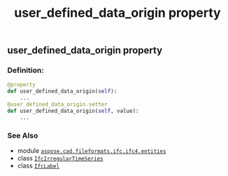 ﻿---
title: user_defined_data_origin property
second_title: Aspose.CAD for Python via .NET API References
description: 
type: docs
weight: 130
url: /python-net/aspose.cad.fileformats.ifc.ifc4.entities/ifcirregulartimeseries/user_defined_data_origin/
is_root: false
---

## user_defined_data_origin property

### Definition:
```python
@property
def user_defined_data_origin(self):
    ...
@user_defined_data_origin.setter
def user_defined_data_origin(self, value):
    ...
```

### See Also
* module [`aspose.cad.fileformats.ifc.ifc4.entities`](../../)
* class [`IfcIrregularTimeSeries`](/cad/python-net/aspose.cad.fileformats.ifc.ifc4.entities/ifcirregulartimeseries)
* class [`IfcLabel`](/cad/python-net/aspose.cad.fileformats.ifc.ifc4.types/ifclabel)
